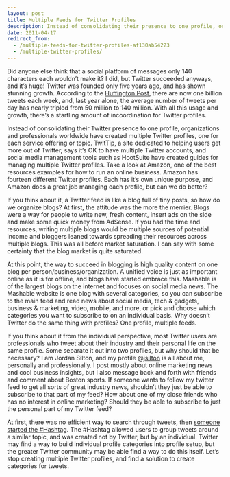 ```yaml
---
layout: post
title: Multiple Feeds for Twitter Profiles
description: Instead of consolidating their presence to one profile, organizations and professionals worldwide have created multiple Twitter profiles for each service offering or topic.
date: 2011-04-17
redirect_from:
  - /multiple-feeds-for-twitter-profiles-af130ab54223
  - /multiple-twitter-profiles/
---
```


Did anyone else think that a social platform of messages only 140 characters each wouldn’t make it? I did, but Twitter succeeded anyways, and it’s huge! Twitter was founded only five years ago, and has shown stunning growth. According to the [Huffington Post](https://www.huffpost.com/entry/twitter-user-statistics_n_835581), there are now one billion tweets each week, and, last year alone, the average number of tweets per day has nearly tripled from 50 million to 140 million. With all this usage and growth, there’s a startling amount of incoordination for Twitter profiles.

Instead of consolidating their Twitter presence to one profile, organizations and professionals worldwide have created multiple Twitter profiles, one for each service offering or topic. TwitTip, a site dedicated to helping users get more out of Twitter, says it’s OK to have multiple Twitter accounts, and social media management tools such as HootSuite have created guides for managing multiple Twitter profiles. Take a look at Amazon, one of the best resources examples for how to run an online business. Amazon has fourteen different Twitter profiles. Each has it’s own unique purpose, and Amazon does a great job managing each profile, but can we do better?

If you think about it, a Twitter feed is like a blog full of tiny posts, so how do we organize blogs? At first, the attitude was the more the merrier. Blogs were a way for people to write new, fresh content, insert ads on the side and make some quick money from AdSense. If you had the time and resources, writing multiple blogs would be multiple sources of potential income and bloggers leaned towards spreading their resources across multiple blogs. This was all before market saturation. I can say with some certainty that the blog market is quite saturated.

At this point, the way to succeed in blogging is high quality content on one blog per person/business/organization. A unified voice is just as important online as it is for offline, and blogs have started embrace this. Mashable is of the largest blogs on the internet and focuses on social media news. The Mashable website is one blog with several categories, so you can subscribe to the main feed and read news about social media, tech & gadgets, business & marketing, video, mobile, and more, or pick and choose which categories you want to subscribe to on an individual basis. Why doesn’t Twitter do the same thing with profiles? One profile, multiple feeds.

If you think about it from the individual perspective, most Twitter users are professionals who tweet about their industry and their personal life on the same profile. Some separate it out into two profiles, but why should that be necessary? I am Jordan Silton, and my profile [@jsilton](https://twitter.com/jsilton) is all about me, personally and professionally. I post mostly about online marketing news and cool business insights, but I also message back and forth with friends and comment about Boston sports. If someone wants to follow my twitter feed to get all sorts of great industry news, shouldn’t they just be able to subscribe to that part of my feed? How about one of my close friends who has no interest in online marketing? Should they be able to subscribe to just the personal part of my Twitter feed?

At first, there was no efficient way to search through tweets, then [someone started the #Hashtag](https://gigaom.com/2010/04/30/the-short-and-illustrious-history-of-twitter-hashtags/). The #Hashtag allowed users to group tweets around a similar topic, and was created not by Twitter, but by an individual. Twitter may find a way to build individual profile categories into profile setup, but the greater Twitter community may be able find a way to do this itself. Let’s stop creating multiple Twitter profiles, and find a solution to create categories for tweets.